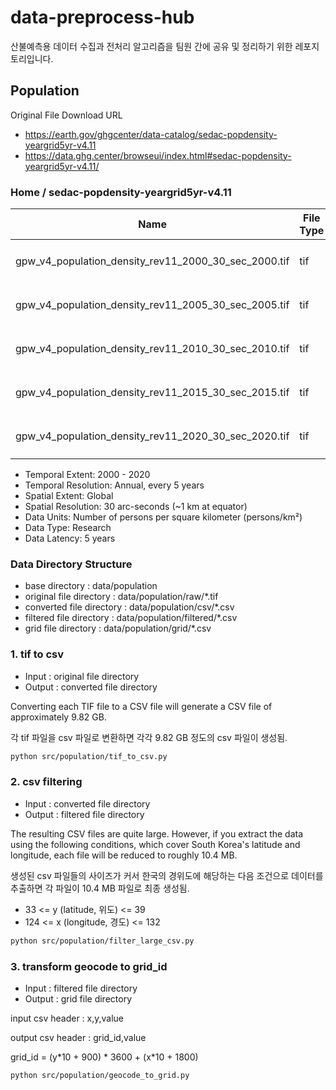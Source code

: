 # data-preprocess-hub

산불예측용 데이터 수집과 전처리 알고리즘을 팀원 간에 공유 및 정리하기 위한 레포지토리입니다.

## Population

Original File Download URL

- https://earth.gov/ghgcenter/data-catalog/sedac-popdensity-yeargrid5yr-v4.11
- https://data.ghg.center/browseui/index.html#sedac-popdensity-yeargrid5yr-v4.11/

### Home / sedac-popdensity-yeargrid5yr-v4.11

| Name                                                 | File Type | Last Modified             | Size     |
| ---------------------------------------------------- | --------- | ------------------------- | -------- |
| gpw_v4_population_density_rev11_2000_30_sec_2000.tif | tif       | 2024. 7. 30. 오전 3:35:30 | 406.4 MB |
| gpw_v4_population_density_rev11_2005_30_sec_2005.tif | tif       | 2024. 7. 30. 오전 3:35:51 | 406.2 MB |
| gpw_v4_population_density_rev11_2010_30_sec_2010.tif | tif       | 2024. 7. 30. 오전 3:36:13 | 406.4 MB |
| gpw_v4_population_density_rev11_2015_30_sec_2015.tif | tif       | 2024. 7. 30. 오전 3:36:33 | 406.5 MB |
| gpw_v4_population_density_rev11_2020_30_sec_2020.tif | tif       | 2024. 7. 30. 오전 3:36:54 | 406.7 MB |

- Temporal Extent: 2000 - 2020
- Temporal Resolution: Annual, every 5 years
- Spatial Extent: Global
- Spatial Resolution: 30 arc-seconds (~1 km at equator)
- Data Units: Number of persons per square kilometer (persons/km²)
- Data Type: Research
- Data Latency: 5 years

### Data Directory Structure

- base directory : data/population
- original file directory : data/population/raw/\*.tif
- converted file directory : data/population/csv/\*.csv
- filtered file directory : data/population/filtered/\*.csv
- grid file directory : data/population/grid/\*.csv

### 1. tif to csv

- Input : original file directory
- Output : converted file directory

Converting each TIF file to a CSV file will generate a CSV file of approximately 9.82 GB.

각 tif 파일을 csv 파일로 변환하면 각각 9.82 GB 정도의 csv 파일이 생성됨.

```bash
python src/population/tif_to_csv.py
```

### 2. csv filtering

- Input : converted file directory
- Output : filtered file directory

The resulting CSV files are quite large. However, if you extract the data using the following conditions, which cover South Korea's latitude and longitude, each file will be reduced to roughly 10.4 MB.

생성된 csv 파일들의 사이즈가 커서 한국의 경위도에 해당하는 다음 조건으로 데이터를 추출하면 각 파일이 10.4 MB 파일로 최종 생성됨.

- 33 <= y (latitude, 위도) <= 39
- 124 <= x (longitude, 경도) <= 132

```bash
python src/population/filter_large_csv.py
```

### 3. transform geocode to grid_id

- Input : filtered file directory
- Output : grid file directory

input csv header : x,y,value

output csv header : grid_id,value

grid_id = (y*10 + 900) * 3600 + (x\*10 + 1800)

```bash
python src/population/geocode_to_grid.py
```

